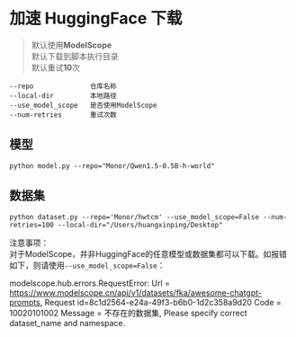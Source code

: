 # 加速 HuggingFace 下载

> 默认使用**ModelScope**  
> 默认下载到脚本执行目录  
> 默认重试**10**次  

```
--repo              仓库名称
--local-dir         本地路径
--use_model_scope   是否使用ModelScope
--num-retries       重试次数
```

## 模型

```
python model.py --repo="Monor/Qwen1.5-0.5B-h-world"
```

## 数据集

```
python dataset.py --repo='Monor/hwtcm' --use_model_scope=False --num-retries=100 --local-dir="/Users/huangxinping/Desktop"
```

注意事项：  
对于ModelScope，并非HuggingFace的任意模型或数据集都可以下载。如报错如下，则请使用`--use_model_scope=False`：

modelscope.hub.errors.RequestError: Url = https://www.modelscope.cn/api/v1/datasets/fka/awesome-chatgpt-prompts, Request id=8c1d2564-e24a-49f3-b6b0-1d2c358a9d20 Code = 10020101002 Message = 不存在的数据集, Please specify correct dataset_name and namespace.
